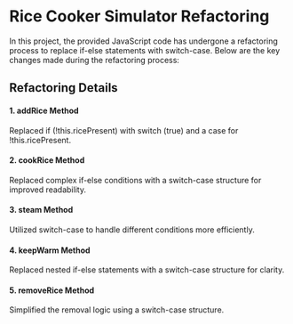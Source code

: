 Rice Cooker Simulator Refactoring
=================

In this project, the provided JavaScript code has undergone a refactoring process to replace if-else statements with switch-case. Below are the key changes made during the refactoring process:


Refactoring Details
-----------------

#### 1. addRice Method
Replaced if (!this.ricePresent) with switch (true) and a case for !this.ricePresent.
#### 2. cookRice Method
Replaced complex if-else conditions with a switch-case structure for improved readability.
#### 3. steam Method
Utilized switch-case to handle different conditions more efficiently.
#### 4. keepWarm Method
Replaced nested if-else statements with a switch-case structure for clarity.
#### 5. removeRice Method
Simplified the removal logic using a switch-case structure.
